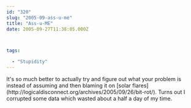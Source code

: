 ```yaml
---
id: "320"
slug: "2005-09-ass-u-me"
title: "Ass-u-ME"
date: 2005-09-27T11:38:05.000Z



tags:

  - "Stupidity"
---
```

<div class="sqs-html-content">
  <p>It's so much better to actually try and figure out what your problem is instead of assuming and then blaming it on [solar flares](http://logicaldisconnect.org/archives/2005/09/26/bit-rot/).  Turns out I corrupted some data which wasted about a half a day of my time.</p>
</div>
